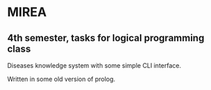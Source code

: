 # MIREA
## 4th semester, tasks for logical programming class

Diseases knowledge system with some simple CLI interface.


Written in some old version of prolog.
